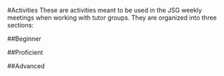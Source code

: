 #Activities
These are activities meant to be used in the JSG weekly meetings when
working with tutor groups. They are organized into three sections:

##Beginner


##Proficient


##Advanced

